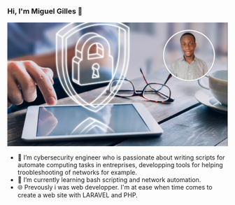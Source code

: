 ### Hi, I'm Miguel Gilles 👋
![LandingPage](LandingPage.png)
- 🔭 I’m cybersecurity engineer who is passionate about writing scripts for automate computing tasks in entreprises, developping tools for helping troobleshooting of networks for example.
- 🌱 I’m currently learning bash scripting and network automation.
- 🌐 Prevously i was web developper. I'm at ease when time comes to create a web site with LARAVEL and PHP.
<!--
**MiguelGillesIT/MiguelGillesIT** is a ✨ _special_ ✨ repository because its `README.md` (this file) appears on your GitHub profile.

Here are some ideas to get you started:

- 🔭 I’m currently working on ...
- 🌱 I’m currently learning ...
- 👯 I’m looking to collaborate on ...
- 🤔 I’m looking for help with ...
- 💬 Ask me about ...
- 📫 How to reach me: ...
- 😄 Pronouns: ...
- ⚡ Fun fact: ...
-->
